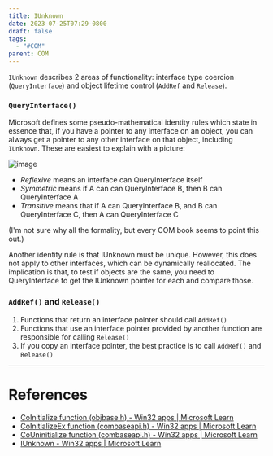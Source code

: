 ```yaml
---
title: IUnknown
date: 2023-07-25T07:29-0800
draft: false
tags:
  - "#COM"
parent: COM
---
```

`IUnknown` describes 2 areas of functionality: interface type coercion (`QueryInterface`) and object lifetime control (`AddRef` and `Release`).
### `QueryInterface()`

Microsoft defines some pseudo-mathematical identity rules which state in essence that, if you have a pointer to any interface on an object, you can always get a pointer to any other interface on that object, including `IUnknown`.  These are easiest to explain with a picture:

![image](/img/Pasted%20image%2020231127050818.png)

- _Reflexive_ means an interface can QueryInterface itself
- _Symmetric_ means if A can can QueryInterface B, then B can QueryInterface A
- _Transitive_ means that if A can QueryInterface B, and B can QueryInterface C, then A can QueryInterface C

(I'm not sure why all the formality, but every COM book seems to point this out.)

Another identity rule is that IUnknown must be unique.  However, this does not apply to other interfaces, which can be dynamically reallocated. The implication is that, to test if objects are the same, you need to QueryInterface to get the IUnknown pointer for each and compare those.
### `AddRef()` and `Release()`

1. Functions that return an interface pointer should call `AddRef()`
2. Functions that use an interface pointer provided by another function are responsible for calling `Release()`
3. If you copy an interface pointer, the best practice is to call `AddRef()` and `Release()`

---
# References

- [CoInitialize function (objbase.h) - Win32 apps | Microsoft Learn](https://learn.microsoft.com/en-us/windows/win32/api/objbase/nf-objbase-coinitialize)
- [CoInitializeEx function (combaseapi.h) - Win32 apps | Microsoft Learn](https://learn.microsoft.com/en-us/windows/win32/api/combaseapi/nf-combaseapi-coinitializeex)
- [CoUninitialize function (combaseapi.h) - Win32 apps | Microsoft Learn](https://learn.microsoft.com/en-us/windows/win32/api/combaseapi/nf-combaseapi-couninitialize)
- [IUnknown - Win32 apps | Microsoft Learn](https://learn.microsoft.com/en-us/windows/win32/api/unknwn/nn-unknwn-iunknown)
